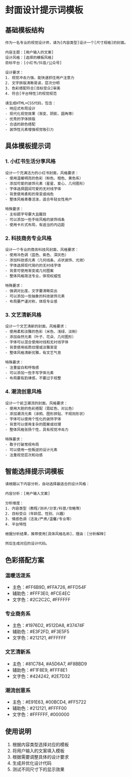 # 封面设计提示词模板

## 基础模板结构

```
作为一名专业的视觉设计师，请为[内容类型]设计一个[尺寸规格]的封面。

内容主题：[用户输入的文案]
设计风格：[选择的模板风格]
目标平台：[小红书/抖音/公众号]

设计要求：
1. 视觉冲击力强，能快速抓住用户注意力
2. 文字排版清晰易读，层次分明
3. 色彩搭配符合[目标受众]审美
4. 符合[平台特性]的视觉规范

请生成HTML+CSS代码，包含：
- 响应式布局设计
- 现代化视觉效果（渐变、阴影、圆角等）
- 优秀的字体排版
- 合适的颜色搭配
- 装饰性元素增强视觉吸引力
```

## 具体模板提示词

### 1. 小红书生活分享风格
```
设计一个充满活力的小红书封面，风格要求：
- 使用温暖明亮的色彩（粉色、橙色、黄色系）
- 添加可爱的装饰元素（星星、爱心、几何图形）
- 字体选择圆润可爱的无衬线字体
- 背景使用柔和的渐变或纯色
- 整体风格青春活泼，适合年轻女性用户

特殊要求：
- 主标题字号要大且醒目
- 可以添加一些手绘风格的装饰线条
- 使用卡片式布局，有适当的内边距
```

### 2. 科技商务专业风格
```
设计一个专业的商务科技风封面，风格要求：
- 使用冷色调（蓝色、紫色、深灰色）
- 添加科技感元素（几何线条、点状装饰、光效）
- 字体选择现代简约的无衬线字体
- 背景可使用渐变或几何图案
- 整体风格简洁专业，体现权威性

特殊要求：
- 强调对比度，文字要清晰突出
- 可以添加一些抽象的科技装饰元素
- 布局要严谨对称，体现专业感
```

### 3. 文艺清新风格
```
设计一个文艺清新的封面，风格要求：
- 使用柔和淡雅的色彩（米色、浅绿、淡粉）
- 添加自然元素（叶子、花朵、几何图形）
- 字体可以混合使用衬线和无衬线字体
- 背景使用纸质纹理或淡雅渐变
- 整体风格清新优雅，有文艺气息

特殊要求：
- 注重留白和呼吸感
- 可以添加一些手写字体元素
- 布局要有韵律感，不要过于规整
```

### 4. 潮流创意风格
```
设计一个前卫潮流的封面，风格要求：
- 使用大胆的色彩搭配（霓虹色、对比色）
- 添加潮流元素（涂鸦、图形拼贴、不规则形状）
- 字体可以使用个性化的装饰字体
- 背景可以使用复杂的图案或纹理
- 整体风格张扬个性，具有视觉冲击力

特殊要求：
- 敢于打破常规布局
- 可以使用一些叛逆的设计元素
- 注重视觉层次和动感
```

## 智能选择提示词模板

```
请根据以下内容分析，自动选择最适合的设计风格：

内容分析：[用户输入文案]

分析维度：
1. 内容类型（教程/测评/分享/科普/攻略等）
2. 目标受众（年龄层、性别、兴趣）
3. 情感色调（活泼/严肃/温馨/专业等）
4. 平台特性

根据分析结果，推荐使用[具体风格名称]，理由：[分析解释]

然后生成对应的设计代码。
```

## 色彩搭配方案

### 温暖活泼系
- 主色：#FF6B9D, #FFA726, #FFD54F
- 辅助色：#FFF3E0, #FCE4EC
- 文字色：#2C2C2C, #FFFFFF

### 专业商务系  
- 主色：#1976D2, #512DA8, #37474F
- 辅助色：#E3F2FD, #F3E5F5
- 文字色：#212121, #FFFFFF

### 文艺清新系
- 主色：#81C784, #A5D6A7, #F8BBD9
- 辅助色：#F1F8E9, #FFF8E1
- 文字色：#424242, #2E7D32

### 潮流创意系
- 主色：#E91E63, #00BCD4, #FF5722
- 辅助色：#212121, #FFFF00
- 文字色：#FFFFFF, #000000

## 使用说明

1. 根据内容类型选择对应的模板
2. 将用户输入的文案填入模板
3. 根据需要调整具体的设计要求
4. 生成并优化设计代码
5. 测试不同尺寸下的显示效果 